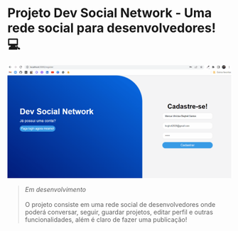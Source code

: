 # Projeto Dev Social Network - Uma rede social para desenvolvedores! 💻

<img src="./src/assets/previewsocialdev.gif"/>

>*Em desenvolvimento* <br/><br/>
 O projeto consiste em uma rede social de desenvolvedores onde poderá conversar, seguir, guardar projetos, editar perfil e outras funcionalidades, além é claro de fazer uma publicação!
